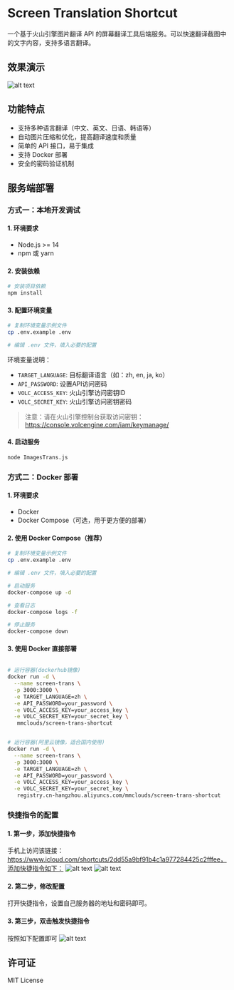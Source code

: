 # Screen Translation Shortcut

一个基于火山引擎图片翻译 API 的屏幕翻译工具后端服务。可以快速翻译截图中的文字内容，支持多语言翻译。

## 效果演示
![alt text](images/56a866fa-b8b8-44a2-a804-ae7a1f0f6d0a.gif)

## 功能特点

- 支持多种语言翻译（中文、英文、日语、韩语等）
- 自动图片压缩和优化，提高翻译速度和质量
- 简单的 API 接口，易于集成
- 支持 Docker 部署
- 安全的密码验证机制

## 服务端部署

### 方式一：本地开发调试

#### 1. 环境要求
- Node.js >= 14
- npm 或 yarn

#### 2. 安装依赖
```bash
# 安装项目依赖
npm install
```

#### 3. 配置环境变量
```bash
# 复制环境变量示例文件
cp .env.example .env

# 编辑 .env 文件，填入必要的配置
```

环境变量说明：
- `TARGET_LANGUAGE`: 目标翻译语言（如：zh, en, ja, ko）
- `API_PASSWORD`: 设置API访问密码
- `VOLC_ACCESS_KEY`: 火山引擎访问密钥ID
- `VOLC_SECRET_KEY`: 火山引擎访问密钥密码

> 注意：请在火山引擎控制台获取访问密钥：https://console.volcengine.com/iam/keymanage/

#### 4. 启动服务
```bash
node ImagesTrans.js
```

### 方式二：Docker 部署

#### 1. 环境要求
- Docker
- Docker Compose（可选，用于更方便的部署）

#### 2. 使用 Docker Compose（推荐）

```bash
# 复制环境变量示例文件
cp .env.example .env

# 编辑 .env 文件，填入必要的配置

# 启动服务
docker-compose up -d

# 查看日志
docker-compose logs -f

# 停止服务
docker-compose down
```

#### 3. 使用 Docker 直接部署

```bash

# 运行容器(dockerhub镜像)
docker run -d \
  --name screen-trans \
  -p 3000:3000 \
  -e TARGET_LANGUAGE=zh \
  -e API_PASSWORD=your_password \
  -e VOLC_ACCESS_KEY=your_access_key \
  -e VOLC_SECRET_KEY=your_secret_key \
   mmclouds/screen-trans-shortcut


# 运行容器(阿里云镜像，适合国内使用)
docker run -d \
  --name screen-trans \
  -p 3000:3000 \
  -e TARGET_LANGUAGE=zh \
  -e API_PASSWORD=your_password \
  -e VOLC_ACCESS_KEY=your_access_key \
  -e VOLC_SECRET_KEY=your_secret_key \
   registry.cn-hangzhou.aliyuncs.com/mmclouds/screen-trans-shortcut

```

### 快捷指令的配置
#### 1. 第一步，添加快捷指令
手机上访问该链接：https://www.icloud.com/shortcuts/2dd55a9bf91b4c1a977284425c2fffee，添加快捷指令如下：
![alt text](images/77743cb7cd44336dc47af1dd0756257.png)
![alt text](images/6ac6cbe4bb3660485a4f8ef03259fee.png)

#### 2. 第二步，修改配置
打开快捷指令，设置自己服务器的地址和密码即可。
#### 3. 第三步，双击触发快捷指令
按照如下配置即可
![alt text](images/20250105013358.gif)

## 许可证

MIT License